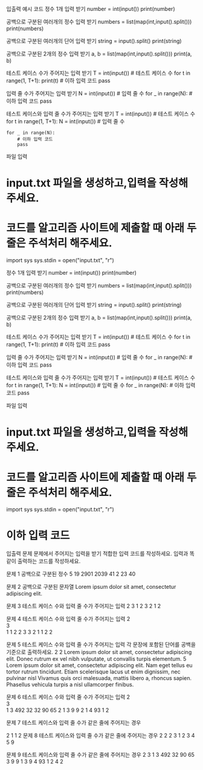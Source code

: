 입출력 예시 코드
정수 1개 입력 받기
number = int(input())
print(number)

공백으로 구분된 여러개의 정수 입력 받기
numbers = list(map(int,input().split()))
print(numbers)

공백으로 구분된 여러개의 단어 입력 받기
string = input().split()
print(string)

공백으로 구분된 2개의 정수 입력 받기
a, b = list(map(int,input().split()))
print(a, b)

테스트 케이스 수가 주어지는 입력 받기
T = int(input()) # 테스트 케이스 수
for t in range(1, T+1):
print(t) # 이하 입력 코드
pass

입력 줄 수가 주어지는 입력 받기
N = int(input()) # 입력 줄 수
for \_ in range(N): # 이하 입력 코드
pass

테스트 케이스와 입력 줄 수가 주어지는 입력 받기
T = int(input()) # 테스트 케이스 수
for t in range(1, T+1):
N = int(input()) # 입력 줄 수

    for _ in range(N):
        # 이하 입력 코드
        pass

파일 입력

# input.txt 파일을 생성하고,입력을 작성해주세요.

# 코드를 알고리즘 사이트에 제출할 때 아래 두 줄은 주석처리 해주세요.

import sys
sys.stdin = open("input.txt", "r")

정수 1개 입력 받기
number = int(input())
print(number)

공백으로 구분된 여러개의 정수 입력 받기
numbers = list(map(int,input().split()))
print(numbers)

공백으로 구분된 여러개의 단어 입력 받기
string = input().split()
print(string)

공백으로 구분된 2개의 정수 입력 받기
a, b = list(map(int,input().split()))
print(a, b)

테스트 케이스 수가 주어지는 입력 받기
T = int(input()) # 테스트 케이스 수
for t in range(1, T+1):
print(t) # 이하 입력 코드
pass

입력 줄 수가 주어지는 입력 받기
N = int(input()) # 입력 줄 수
for \_ in range(N): # 이하 입력 코드
pass

테스트 케이스와 입력 줄 수가 주어지는 입력 받기
T = int(input()) # 테스트 케이스 수
for t in range(1, T+1):
N = int(input()) # 입력 줄 수
for \_ in range(N): # 이하 입력 코드
pass

파일 입력

# input.txt 파일을 생성하고,입력을 작성해주세요.

# 코드를 알고리즘 사이트에 제출할 때 아래 두 줄은 주석처리 해주세요.

import sys
sys.stdin = open("input.txt", "r")

# 이하 입력 코드

입출력 문제
문제에서 주어지는 입력을 받기 적합한 입력 코드를 작성하세요.
입력과 똑같이 출력하는 코드를 작성하세요.

문제 1
공백으로 구분된 정수
5 19 2901 2039 41 2 23 40

문제 2
공백으로 구분된 문자열
Lorem ipsum dolor sit amet, consectetur adipiscing elit.

문제 3
테스트 케이스 수와 입력 줄 수가 주어지는 입력
2
3
1
2
3
2
1
2

문제 4
테스트 케이스 수와 입력 줄 수가 주어지는 입력
2  
3  
1 1
2 2
3 3
2
1 1
2 2

문제 5
테스트 케이스 수와 입력 줄 수가 주어지는 입력
각 문장에 포함된 단어를 공백을 기준으로 출력하세요.
2
2
Lorem ipsum dolor sit amet, consectetur adipiscing elit.
Donec rutrum ex vel nibh vulputate, ut convallis turpis elementum.
5
Lorem ipsum dolor sit amet, consectetur adipiscing elit.
Nam eget tellus eu tortor rutrum tincidunt.
Etiam scelerisque lacus ut enim dignissim, nec pulvinar nisl
Vivamus quis orci malesuada, mattis libero a, rhoncus sapien.
Phasellus vehicula turpis a nisl ullamcorper finibus.

문제 6
테스트 케이스 수와 입력 줄 수가 주어지는 입력
2  
3  
1 3 492 32
32 90 65 2 1
3 9 9
2
1
4 93 1 2

문제 7
테스트 케이스와 입력 줄 수가 같은 줄에 주어지는 경우

2 1
1
2
문제 8
테스트 케이스와 입력 줄 수가 같은 줄에 주어지는 경우
2 2
2 3
1 2
3 4
5 9

문제 9
테스트 케이스와 입력 줄 수가 같은 줄에 주어지는 경우
2 3
1 3 492
32 90 65
3 9 9
1 3 9
4 93 1
2 4 2
